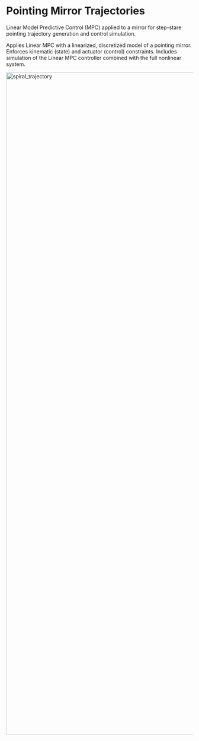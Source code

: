 # Pointing Mirror Trajectories
Linear Model Predictive Control (MPC) applied to a mirror for step-stare pointing trajectory generation and control simulation.

Applies Linear MPC with a linearized, discretized model of a pointing mirror. Enforces kinematic (state) and actuator (control) constraints. Includes simulation of the Linear MPC controller combined with the full nonlinear system.  
 
<img width="1785" alt="spiral_trajectory" src="https://user-images.githubusercontent.com/90881154/170718145-008f52fa-9cb7-42a9-9b08-dc0065f2783d.PNG">
